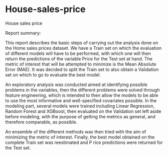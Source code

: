 # House-sales-price
House sales price

Report summary:

This report describes the basic steps of carrying out the analysis done on the Home sales prices dataset. We have a Train set on which the evaluation of different models will have to be performed, with which one will then return the predictions of the variable Price for the Test set at hand. The metric of interest that will be attempted to minimize is the Mean Absolute Error (MAE). 
It was decided to split the Train set to also obtain a Validation set on which to go to evaluate the best model.

An exploratory analysis was conducted aimed at identifying possible problems in the variables, then the different problems were solved through feature engineering, which is intended to
then allow the models to be able to use the most informative and well-specified covariates possible.
In the modeling part, several models were trained including Linear Regression, Random Forest and XGBoost, then evaluated on the Validation set left aside before modeling, with the purpose of getting the metrics as general, and therefore comparable, as possible.

An ensemble of the different methods was then tried with the aim of minimizing the metric of interest. Finally, the best model obtained on the complete Train set was reestimated and P rice predictions were returned for the Test set.

